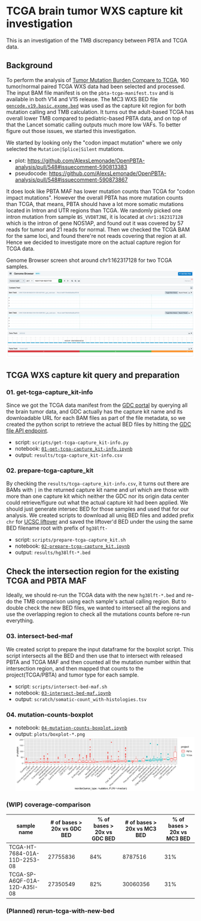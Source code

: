 # TCGA brain tumor WXS capture kit investigation
This is an investigation of the TMB discrepancy between PBTA and TCGA data. 

## Background
To perform the analysis of [Tumor Mutation Burden Compare to TCGA](https://github.com/AlexsLemonade/OpenPBTA-analysis/tree/master/analyses/tmb-compare-tcga), 160 tumor/normal paired TCGA WXS data had been selected and processed. The input BAM file manifest is on the `pbta-tcga-manifest.tsv` and is available in both V14 and V15 release. The MC3 WXS BED file [`gencode.v19.basic.exome.bed`](https://gdc.cancer.gov/about-data/publications/mc3-2017) was used as the capture kit region for both mutation calling and TMB calculation. It turns out the adult-based TCGA has overall lower TMB compared to pediatric-based PBTA data, and on top of that the Lancet somatic calling outputs much more low VAFs. To better figure out those issues, we started this investigation.

We started by looking only the "codon impact mutation" where we only selected the `Mutation|Splice|Silent` mutations.
- plot: https://github.com/AlexsLemonade/OpenPBTA-analysis/pull/548#issuecomment-590813383
- pseudocode: https://github.com/AlexsLemonade/OpenPBTA-analysis/pull/548#issuecomment-590873867

It does look like PBTA MAF has lower mutation counts than TCGA for "codon impact mutations". However the overall PBTA has more mutation counts than TCGA, that means, PBTA should have a lot more somatic mutations located in Intron and UTR regions than TCGA. We randomly picked one intron mutation from sample `BS_VVD8TJNE`, it is located at `chr1:162317128` which is the intron of gene NOS1AP, and found out it was covered by 57 reads for tumor and 21 reads for normal. Then we checked the TCGA BAM for the same loci, and found there're not reads covering that region at all. Hence we decided to investigate more on the actual capture region for TCGA data.

Genome Browser screen shot around chr1:162317128 for two TCGA samples.
![](./plots/screen-shot-genome-browser-tcga-gencode.png)

## TCGA WXS capture kit query and preparation
### 01. get-tcga-capture_kit-info
Since we got the TCGA data manifest from the [GDC portal](https://portal.gdc.cancer.gov/) by querying all the brain tumor data, and GDC actually has the capture kit name and its downloadable URL for each BAM files as part of the file metadata, so we created the python script to retrieve the actual BED files by hitting the [GDC file API endpoint](https://docs.gdc.cancer.gov/API/Users_Guide/Search_and_Retrieval/).

- script: `scripts/get-tcga-capture_kit-info.py`
- notebook: [`01-get-tcga-capture_kit-info.ipynb`](./notebooks/01-get-tcga-capture_kit-info.ipynb)
- output: `results/tcga-capture_kit-info.csv`

### 02. prepare-tcga-capture_kit
By checking the `results/tcga-capture_kit-info.csv`, it turns out there are BAMs with `|` in the returned capture kit name and url which are those with more than one capture kit which neither the GDC nor its origin data center could retrieve/figure out what the actual capture kit had been applied. We should just generate intersec BED for those samples and used that for our analysis. We created scripts to download all uniq BED files and added prefix `chr` for [UCSC liftover](https://genome.ucsc.edu/cgi-bin/hgLiftOver) and saved the liftover'd BED under the using the same BED filename root with prefix of `hg38lft-`

- script: `scripts/prepare-tcga-capture_kit.sh`
- notebook: [`02-prepare-tcga-capture_kit.ipynb`](./notebooks/02-prepare-tcga-capture_kit.ipynb)
- output: `results/hg38lft-*.bed`

## Check the intersection region for the existing TCGA and PBTA MAF
Ideally, we should re-run the TCGA data with the new `hg38lft-*.bed` and re-do the TMB comparison using each sample's actual calling region. But to double check the new BED files, we wanted to intersect all the regions and use the overlapping region to check all the mutations counts before re-run everything.
### 03. intersect-bed-maf
We created script to prepare the input dataframe for the boxplot script. This script intersects all the BED and then use that to intersect with released PBTA and TCGA MAF and then counted all the mutation number within that intersection region, and then mapped that counts to the project(TCGA/PBTA) and tumor type for each sample.
- script: `scripts/intersect-bed-maf.sh`
- notebook: [`03-intersect-bed-maf.ipynb`](./notebooks/03-intersect-bed-maf.ipynb)
- output: `scratch/somatic-count_with-histologies.tsv`

### 04. mutation-counts-boxplot
- notebook: [`04-mutation-counts-boxplot.ipynb`](./notebooks/04-mutation-counts-boxplot.ipynb)
- output: `plots/boxplot-*.png`
![](plots/boxplot-strelka2.png)

### (WIP) coverage-comparison
| sample name                  | # of bases > 20x vs GDC BED | % of bases > 20x vs GDC BED | # of bases > 20x vs MC3 BED | % of bases > 20x vs MC3 BED | 
|------------------------------|------------------------------|------------------------------|-----------------------------|-----------------------------| 
| TCGA-HT-7684-01A-11D-2253-08 | 27755836                     | 84%                          | 8787516                     | 31%                         | 
| TCGA-SP-A6QF-01A-12D-A35I-08 | 27350549                     | 82%                          | 30060356                    | 31%                         | 

### (Planned) rerun-tcga-with-new-bed